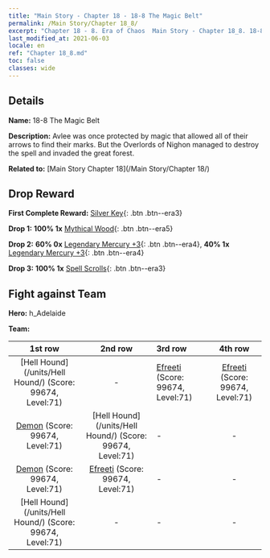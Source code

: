 ```yaml
---
title: "Main Story - Chapter 18 - 18-8 The Magic Belt"
permalink: /Main Story/Chapter 18_8/
excerpt: "Chapter 18 - 8. Era of Chaos  Main Story - Chapter 18_8. 18-8 The Magic Belt"
last_modified_at: 2021-06-03
locale: en
ref: "Chapter 18_8.md"
toc: false
classes: wide
---
```


## Details

 **Name:** 18-8 The Magic Belt

 **Description:** Avlee was once protected by magic that allowed all of their arrows to find their marks. But the Overlords of Nighon managed to destroy the spell and invaded the great forest.

 **Related to:** [Main Story Chapter 18](/Main Story/Chapter 18/)

## Drop Reward

 **First Complete Reward:** [Silver Key](/Items/con_693/){: .btn .btn--era3}

 **Drop 1:** **100% 1x** [Mythical Wood](/Items/mat_62/){: .btn .btn--era5}

 **Drop 2:** **60% 0x** [Legendary Mercury +3](/Items/mat_56/){: .btn .btn--era4}, **40% 1x** [Legendary Mercury +3](/Items/mat_56/){: .btn .btn--era4}

 **Drop 3:** **100% 1x** [Spell Scrolls](/Items/con_694/){: .btn .btn--era3}


## Fight against Team
 **Hero:** h_Adelaide

 **Team:**


  | 1st row | 2nd row | 3rd row | 4th row |
  |:----:|:----:|:----|:----:|
  | [Hell Hound](/units/Hell Hound/) (Score: 99674, Level:71)  | - | [Efreeti](/units/Efreeti/) (Score: 99674, Level:71)  | [Efreeti](/units/Efreeti/) (Score: 99674, Level:71)  |
  | [Demon](/units/Demon/) (Score: 99674, Level:71)  | [Hell Hound](/units/Hell Hound/) (Score: 99674, Level:71)  | - | - |
  | [Demon](/units/Demon/) (Score: 99674, Level:71)  | [Efreeti](/units/Efreeti/) (Score: 99674, Level:71)  | - | - |
  | [Hell Hound](/units/Hell Hound/) (Score: 99674, Level:71)  | - | - | - |


